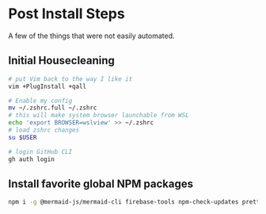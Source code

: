 # Post Install Steps

A few of the things that were not easily automated.

## Initial Housecleaning

```bash
# put Vim back to the way I like it
vim +PlugInstall +qall

# Enable my config
mv ~/.zshrc.full ~/.zshrc
# this will make system browser launchable from WSL
echo 'export BROWSER=wslview' >> ~/.zshrc
# load zshrc changes
su $USER

# login GitHub CLI
gh auth login
```

## Install favorite global NPM packages

```bash
npm i -g @mermaid-js/mermaid-cli firebase-tools npm-check-updates prettier serverless typescript yarn
```
